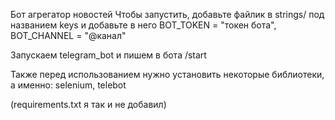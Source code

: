Бот агрегатор новостей
Чтобы запустить, добавьте файлик в strings/ под названием keys и добавьте в него 
BOT_TOKEN = "токен бота",
BOT_CHANNEL = "@канал"

Запускаем telegram_bot и пишем в бота /start

Также перед использованием нужно установить некоторые библиотеки, а именно:
selenium,
telebot

(requirements.txt я так и не добавил)

